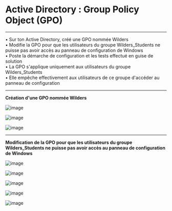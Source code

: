 # Active Directory : Group Policy Object (GPO)
_____

•	Sur ton Active Directory, créé une GPO nommée Wilders    
•	Modifie la GPO pour que les utilisateurs du groupe Wilders_Students ne puisse pas avoir accès au panneau de configuration de Windows    
•	Poste la démarche de configuration et les tests effectué en guise de solution    
•	La GPO s'applique uniquement aux utilisateurs du groupe Wilders_Students    
•	Elle empêche effectivement aux utilisateurs de ce groupe d'accéder au panneau de configuration   
  
____

**Création d'une GPO nommée Wilders**

![image](https://github.com/techerbeatrice/Active_Directory_GPO/assets/138071140/4c3380b9-4040-4407-818d-8420429e0796)

![image](https://github.com/techerbeatrice/Active_Directory_GPO/assets/138071140/3d1f1e06-6c20-4393-a590-8269eb7bc7fd)

![image](https://github.com/techerbeatrice/Active_Directory_GPO/assets/138071140/f98c05d4-e75e-42f2-8a40-b06f0b1ebbc3)
_______________

**Modification de la GPO pour que les utilisateurs du groupe Wilders_Students ne puisse pas avoir accès au panneau de configuration de Windows**

![image](https://github.com/techerbeatrice/Active_Directory_GPO/assets/138071140/a8109aa7-7493-42f5-9743-ecc80d91e1d2)

![image](https://github.com/techerbeatrice/Active_Directory_GPO/assets/138071140/03754bf3-b595-4a31-adbc-acdea2d073de)

![image](https://github.com/techerbeatrice/Active_Directory_GPO/assets/138071140/a9de3695-16e6-42ec-89e0-597eb8780e59)

![image](https://github.com/techerbeatrice/Active_Directory_GPO/assets/138071140/ebe095b7-0c6f-48dc-b791-f1c7cc8a3e60)

![image](https://github.com/techerbeatrice/Active_Directory_GPO/assets/138071140/4d5a80f9-21ce-417c-a349-34493abec418)
